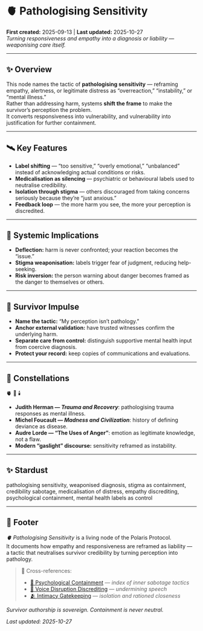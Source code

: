 # 🫀 Pathologising Sensitivity  
**First created:** 2025-09-13 | **Last updated:** 2025-10-27  
*Turning responsiveness and empathy into a diagnosis or liability — weaponising care itself.*  

---

## ✨ Overview  

This node names the tactic of **pathologising sensitivity** — reframing empathy, alertness, or legitimate distress as “overreaction,” “instability,” or “mental illness.”  
Rather than addressing harm, systems **shift the frame** to make the survivor’s perception the problem.  
It converts responsiveness into vulnerability, and vulnerability into justification for further containment.  

---

## 🛰️ Key Features  

- **Label shifting** — “too sensitive,” “overly emotional,” “unbalanced” instead of acknowledging actual conditions or risks.  
- **Medicalisation as silencing** — psychiatric or behavioural labels used to neutralise credibility.  
- **Isolation through stigma** — others discouraged from taking concerns seriously because they’re “just anxious.”  
- **Feedback loop** — the more harm you see, the more your perception is discredited.  

---

## 🪼 Systemic Implications  

- **Deflection:** harm is never confronted; your reaction becomes the “issue.”  
- **Stigma weaponisation:** labels trigger fear of judgment, reducing help-seeking.  
- **Risk inversion:** the person warning about danger becomes framed as the danger to themselves or others.  

---

## 🌱 Survivor Impulse  

- **Name the tactic:** “My perception isn’t pathology.”  
- **Anchor external validation:** have trusted witnesses confirm the underlying harm.  
- **Separate care from control:** distinguish supportive mental health input from coercive diagnosis.  
- **Protect your record:** keep copies of communications and evaluations.  

---

## 🌌 Constellations  

🫀 🧠 🕯️  
- **Judith Herman — *Trauma and Recovery***: pathologising trauma responses as mental illness.  
- **Michel Foucault — *Madness and Civilization***: history of defining deviance as disease.  
- **Audre Lorde — “The Uses of Anger”**: emotion as legitimate knowledge, not a flaw.  
- **Modern “gaslight” discourse:** sensitivity reframed as instability.  

---

## ✨ Stardust  

pathologising sensitivity, weaponised diagnosis, stigma as containment, credibility sabotage, medicalisation of distress, empathy discrediting, psychological containment, mental health labels as control  

---

## 🏮 Footer  

*🫀 Pathologising Sensitivity* is a living node of the Polaris Protocol.  
It documents how empathy and responsiveness are reframed as liability — a tactic that neutralises survivor credibility by turning perception into pathology.  

> 📡 Cross-references:
> 
> - [🧠 Psychological Containment](./README.md) — *index of inner sabotage tactics*  
> - [👅 Voice Disruption Discrediting](../👅_Voice_Disruption_Discrediting/README.md) — *undermining speech*  
> - [🫂 Intimacy Gatekeeping](./🫂_intimacy_gatekeeping.md) — *isolation and rationed closeness*  

*Survivor authorship is sovereign. Containment is never neutral.*  

_Last updated: 2025-10-27_
